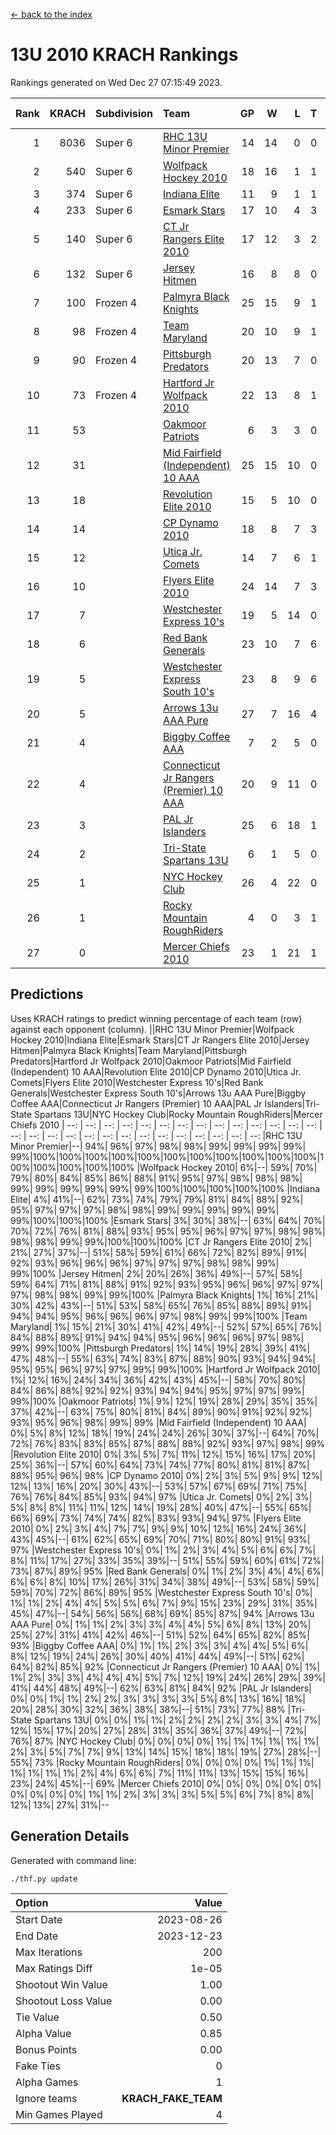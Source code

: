 [<- back to the index](readme.md)
# 13U 2010 KRACH Rankings
Rankings generated on Wed Dec 27 07:15:49 2023.

Rank|KRACH|Subdivision|Team|GP|W|L|T|OTW|OTL|SoS|Exp Wins|Win Diff
---:|---:|:---|:---|---:|---:|---:|---:|---:|---:|---:|---:|---:
1|8036|Super 6|[RHC 13U Minor Premier](https://gamesheetstats.com/seasons/3664/teams/140959/schedule)|14|14|0|0|2|0|96|14.8|-0.0
2|540|Super 6|[Wolfpack Hockey 2010](https://gamesheetstats.com/seasons/3664/teams/140960/schedule)|18|16|1|1|0|1|55|17.4|0.0
3|374|Super 6|[Indiana Elite](https://gamesheetstats.com/seasons/3664/teams/144350/schedule)|11|9|1|1|0|0|72|10.4|0.0
4|233|Super 6|[Esmark Stars](https://gamesheetstats.com/seasons/3664/teams/140972/schedule)|17|10|4|3|0|2|980|12.4|0.0
5|140|Super 6|[CT Jr Rangers Elite 2010](https://gamesheetstats.com/seasons/3664/teams/140955/schedule)|17|12|3|2|1|0|487|13.9|0.0
6|132|Super 6|[Jersey Hitmen](https://gamesheetstats.com/seasons/3664/teams/140961/schedule)|16|8|8|0|3|1|1102|8.9|0.0
7|100|Frozen 4|[Palmyra Black Knights](https://gamesheetstats.com/seasons/3664/teams/140973/schedule)|25|15|9|1|0|0|708|16.4|0.0
8|98|Frozen 4|[Team Maryland](https://gamesheetstats.com/seasons/3664/teams/140976/schedule)|20|10|9|1|1|0|880|11.4|0.0
9|90|Frozen 4|[Pittsburgh Predators](https://gamesheetstats.com/seasons/3664/teams/140974/schedule)|20|13|7|0|1|0|100|13.9|0.0
10|73|Frozen 4|[Hartford Jr Wolfpack 2010](https://gamesheetstats.com/seasons/3664/teams/140957/schedule)|22|13|8|1|0|2|780|14.4|0.0
11|53||[Oakmoor Patriots](https://gamesheetstats.com/seasons/3664/teams/162748/schedule)|6|3|3|0|0|0|134|3.9|0.0
12|31||[Mid Fairfield (Independent) 10 AAA](https://gamesheetstats.com/seasons/3664/teams/140956/schedule)|25|15|10|0|3|2|82|15.9|0.0
13|18||[Revolution Elite 2010](https://gamesheetstats.com/seasons/3664/teams/140975/schedule)|15|5|10|0|0|0|584|5.9|0.0
14|14||[CP Dynamo 2010](https://gamesheetstats.com/seasons/3664/teams/140968/schedule)|18|8|7|3|1|2|64|10.4|0.0
15|12||[Utica Jr. Comets](https://gamesheetstats.com/seasons/3664/teams/140970/schedule)|14|7|6|1|2|0|32|8.4|0.0
16|10||[Flyers Elite 2010](https://gamesheetstats.com/seasons/3664/teams/140963/schedule)|24|14|7|3|0|0|18|16.4|0.0
17|7||[Westchester Express 10's](https://gamesheetstats.com/seasons/3664/teams/140967/schedule)|19|5|14|0|0|1|869|5.9|0.0
18|6||[Red Bank Generals](https://gamesheetstats.com/seasons/3664/teams/140962/schedule)|23|10|7|6|0|1|7|13.9|0.0
19|5||[Westchester Express South 10's](https://gamesheetstats.com/seasons/3664/teams/140971/schedule)|23|8|9|6|0|1|24|11.9|0.0
20|5||[Arrows 13u AAA Pure](https://gamesheetstats.com/seasons/3664/teams/140965/schedule)|27|7|16|4|0|1|66|9.9|0.0
21|4||[Biggby Coffee AAA](https://gamesheetstats.com/seasons/3664/teams/144347/schedule)|7|2|5|0|0|1|113|2.9|0.0
22|4||[Connecticut Jr Rangers (Premier) 10 AAA](https://gamesheetstats.com/seasons/3664/teams/140958/schedule)|20|9|11|0|1|0|12|9.9|0.0
23|3||[PAL Jr Islanders](https://gamesheetstats.com/seasons/3664/teams/140969/schedule)|25|6|18|1|0|0|40|7.4|0.0
24|2||[Tri-State Spartans 13U](https://gamesheetstats.com/seasons/3664/teams/144349/schedule)|6|1|5|0|1|0|76|1.9|0.0
25|1||[NYC Hockey Club](https://gamesheetstats.com/seasons/3664/teams/140966/schedule)|26|4|22|0|0|1|67|4.9|0.0
26|1||[Rocky Mountain RoughRiders](https://gamesheetstats.com/seasons/3664/teams/144348/schedule)|4|0|3|1|0|0|49|1.4|0.0
27|0||[Mercer Chiefs 2010](https://gamesheetstats.com/seasons/3664/teams/140964/schedule)|23|1|21|1|0|0|14|2.4|0.0

## Predictions
Uses KRACH ratings to predict winning percentage of each team (row) against each opponent (column).
||RHC 13U Minor Premier|Wolfpack Hockey 2010|Indiana Elite|Esmark Stars|CT Jr Rangers Elite 2010|Jersey Hitmen|Palmyra Black Knights|Team Maryland|Pittsburgh Predators|Hartford Jr Wolfpack 2010|Oakmoor Patriots|Mid Fairfield (Independent) 10 AAA|Revolution Elite 2010|CP Dynamo 2010|Utica Jr. Comets|Flyers Elite 2010|Westchester Express 10's|Red Bank Generals|Westchester Express South 10's|Arrows 13u AAA Pure|Biggby Coffee AAA|Connecticut Jr Rangers (Premier) 10 AAA|PAL Jr Islanders|Tri-State Spartans 13U|NYC Hockey Club|Rocky Mountain RoughRiders|Mercer Chiefs 2010
| --: | --: | --: | --: | --: | --: | --: | --: | --: | --: | --: | --: | --: | --: | --: | --: | --: | --: | --: | --: | --: | --: | --: | --: | --: | --: | --: | --: 
|RHC 13U Minor Premier|--| 94%| 96%| 97%| 98%| 98%| 99%| 99%| 99%| 99%| 99%|100%|100%|100%|100%|100%|100%|100%|100%|100%|100%|100%|100%|100%|100%|100%|100%
|Wolfpack Hockey 2010|  6%|--| 59%| 70%| 79%| 80%| 84%| 85%| 86%| 88%| 91%| 95%| 97%| 98%| 98%| 98%| 99%| 99%| 99%| 99%| 99%| 99%|100%|100%|100%|100%|100%
|Indiana Elite|  4%| 41%|--| 62%| 73%| 74%| 79%| 79%| 81%| 84%| 88%| 92%| 95%| 97%| 97%| 97%| 98%| 98%| 99%| 99%| 99%| 99%| 99%| 99%|100%|100%|100%
|Esmark Stars|  3%| 30%| 38%|--| 63%| 64%| 70%| 70%| 72%| 76%| 81%| 88%| 93%| 95%| 95%| 96%| 97%| 97%| 98%| 98%| 98%| 98%| 99%| 99%|100%|100%|100%
|CT Jr Rangers Elite 2010|  2%| 21%| 27%| 37%|--| 51%| 58%| 59%| 61%| 66%| 72%| 82%| 89%| 91%| 92%| 93%| 96%| 96%| 96%| 97%| 97%| 97%| 98%| 98%| 99%| 99%|100%
|Jersey Hitmen|  2%| 20%| 26%| 36%| 49%|--| 57%| 58%| 59%| 64%| 71%| 81%| 88%| 91%| 92%| 93%| 95%| 96%| 96%| 97%| 97%| 97%| 98%| 98%| 99%| 99%|100%
|Palmyra Black Knights|  1%| 16%| 21%| 30%| 42%| 43%|--| 51%| 53%| 58%| 65%| 76%| 85%| 88%| 89%| 91%| 94%| 94%| 95%| 96%| 96%| 96%| 97%| 98%| 99%| 99%|100%
|Team Maryland|  1%| 15%| 21%| 30%| 41%| 42%| 49%|--| 52%| 57%| 65%| 76%| 84%| 88%| 89%| 91%| 94%| 94%| 95%| 96%| 96%| 96%| 97%| 98%| 99%| 99%|100%
|Pittsburgh Predators|  1%| 14%| 19%| 28%| 39%| 41%| 47%| 48%|--| 55%| 63%| 74%| 83%| 87%| 88%| 90%| 93%| 94%| 94%| 95%| 95%| 96%| 97%| 97%| 99%| 99%|100%
|Hartford Jr Wolfpack 2010|  1%| 12%| 16%| 24%| 34%| 36%| 42%| 43%| 45%|--| 58%| 70%| 80%| 84%| 86%| 88%| 92%| 92%| 93%| 94%| 94%| 95%| 97%| 97%| 99%| 99%|100%
|Oakmoor Patriots|  1%|  9%| 12%| 19%| 28%| 29%| 35%| 35%| 37%| 42%|--| 63%| 75%| 80%| 81%| 84%| 89%| 90%| 91%| 92%| 92%| 93%| 95%| 96%| 98%| 99%| 99%
|Mid Fairfield (Independent) 10 AAA|  0%|  5%|  8%| 12%| 18%| 19%| 24%| 24%| 26%| 30%| 37%|--| 64%| 70%| 72%| 76%| 83%| 83%| 85%| 87%| 88%| 88%| 92%| 93%| 97%| 98%| 99%
|Revolution Elite 2010|  0%|  3%|  5%|  7%| 11%| 12%| 15%| 16%| 17%| 20%| 25%| 36%|--| 57%| 60%| 64%| 73%| 74%| 77%| 80%| 81%| 81%| 87%| 88%| 95%| 96%| 98%
|CP Dynamo 2010|  0%|  2%|  3%|  5%|  9%|  9%| 12%| 12%| 13%| 16%| 20%| 30%| 43%|--| 53%| 57%| 67%| 69%| 71%| 75%| 76%| 76%| 84%| 85%| 93%| 94%| 97%
|Utica Jr. Comets|  0%|  2%|  3%|  5%|  8%|  8%| 11%| 11%| 12%| 14%| 19%| 28%| 40%| 47%|--| 55%| 65%| 66%| 69%| 73%| 74%| 74%| 82%| 83%| 93%| 94%| 97%
|Flyers Elite 2010|  0%|  2%|  3%|  4%|  7%|  7%|  9%|  9%| 10%| 12%| 16%| 24%| 36%| 43%| 45%|--| 61%| 62%| 65%| 69%| 70%| 71%| 80%| 80%| 91%| 93%| 97%
|Westchester Express 10's|  0%|  1%|  2%|  3%|  4%|  5%|  6%|  6%|  7%|  8%| 11%| 17%| 27%| 33%| 35%| 39%|--| 51%| 55%| 59%| 60%| 61%| 72%| 73%| 87%| 89%| 95%
|Red Bank Generals|  0%|  1%|  2%|  3%|  4%|  4%|  6%|  6%|  6%|  8%| 10%| 17%| 26%| 31%| 34%| 38%| 49%|--| 53%| 58%| 59%| 59%| 70%| 72%| 86%| 89%| 95%
|Westchester Express South 10's|  0%|  1%|  1%|  2%|  4%|  4%|  5%|  5%|  6%|  7%|  9%| 15%| 23%| 29%| 31%| 35%| 45%| 47%|--| 54%| 56%| 56%| 68%| 69%| 85%| 87%| 94%
|Arrows 13u AAA Pure|  0%|  1%|  1%|  2%|  3%|  3%|  4%|  4%|  5%|  6%|  8%| 13%| 20%| 25%| 27%| 31%| 41%| 42%| 46%|--| 51%| 52%| 64%| 65%| 82%| 85%| 93%
|Biggby Coffee AAA|  0%|  1%|  1%|  2%|  3%|  3%|  4%|  4%|  5%|  6%|  8%| 12%| 19%| 24%| 26%| 30%| 40%| 41%| 44%| 49%|--| 51%| 62%| 64%| 82%| 85%| 92%
|Connecticut Jr Rangers (Premier) 10 AAA|  0%|  1%|  1%|  2%|  3%|  3%|  4%|  4%|  4%|  5%|  7%| 12%| 19%| 24%| 26%| 29%| 39%| 41%| 44%| 48%| 49%|--| 62%| 63%| 81%| 84%| 92%
|PAL Jr Islanders|  0%|  0%|  1%|  1%|  2%|  2%|  3%|  3%|  3%|  3%|  5%|  8%| 13%| 16%| 18%| 20%| 28%| 30%| 32%| 36%| 38%| 38%|--| 51%| 73%| 77%| 88%
|Tri-State Spartans 13U|  0%|  0%|  1%|  1%|  2%|  2%|  2%|  2%|  3%|  3%|  4%|  7%| 12%| 15%| 17%| 20%| 27%| 28%| 31%| 35%| 36%| 37%| 49%|--| 72%| 76%| 87%
|NYC Hockey Club|  0%|  0%|  0%|  0%|  1%|  1%|  1%|  1%|  1%|  1%|  2%|  3%|  5%|  7%|  7%|  9%| 13%| 14%| 15%| 18%| 18%| 19%| 27%| 28%|--| 55%| 73%
|Rocky Mountain RoughRiders|  0%|  0%|  0%|  0%|  1%|  1%|  1%|  1%|  1%|  1%|  1%|  2%|  4%|  6%|  6%|  7%| 11%| 11%| 13%| 15%| 15%| 16%| 23%| 24%| 45%|--| 69%
|Mercer Chiefs 2010|  0%|  0%|  0%|  0%|  0%|  0%|  0%|  0%|  0%|  0%|  1%|  1%|  2%|  3%|  3%|  3%|  5%|  5%|  6%|  7%|  8%|  8%| 12%| 13%| 27%| 31%|--

## Generation Details

Generated with command line:
```
./thf.py update
```

| Option | Value |
| :----- | ----: |
| Start Date | 2023-08-26 |
| End Date | 2023-12-23 |
| Max Iterations | 200 |
| Max Ratings Diff | 1e-05 |
| Shootout Win Value | 1.00 |
| Shootout Loss Value | 0.00 |
| Tie Value | 0.50 |
| Alpha Value | 0.85 |
| Bonus Points | 0.00 |
| Fake Ties | 0 |
| Alpha Games | 1 |
| Ignore teams | __KRACH_FAKE_TEAM__ |
| Min Games Played | 4 |

